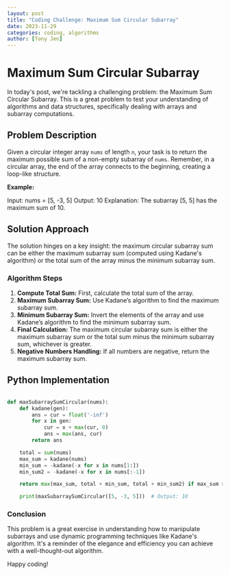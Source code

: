 ```yaml
---
layout: post
title: "Coding Challenge: Maximum Sum Circular Subarray"
date: 2023-11-29
categories: coding, algorithms
author: [Tony Jen]
---
```


# Maximum Sum Circular Subarray

In today's post, we're tackling a challenging problem: the Maximum Sum Circular Subarray. This is a great problem to test your understanding of algorithms and data structures, specifically dealing with arrays and subarray computations.

## Problem Description

Given a circular integer array `nums` of length `n`, your task is to return the maximum possible sum of a non-empty subarray of `nums`. Remember, in a circular array, the end of the array connects to the beginning, creating a loop-like structure.

**Example:**

Input: nums = [5, -3, 5]
Output: 10
Explanation: The subarray [5, 5] has the maximum sum of 10.


## Solution Approach

The solution hinges on a key insight: the maximum circular subarray sum can be either the maximum subarray sum (computed using Kadane's algorithm) or the total sum of the array minus the minimum subarray sum.

### Algorithm Steps

1. **Compute Total Sum:** First, calculate the total sum of the array.
2. **Maximum Subarray Sum:** Use Kadane’s algorithm to find the maximum subarray sum.
3. **Minimum Subarray Sum:** Invert the elements of the array and use Kadane’s algorithm to find the minimum subarray sum.
4. **Final Calculation:** The maximum circular subarray sum is either the maximum subarray sum or the total sum minus the minimum subarray sum, whichever is greater.
5. **Negative Numbers Handling:** If all numbers are negative, return the maximum subarray sum.

## Python Implementation

```python

def maxSubarraySumCircular(nums):
    def kadane(gen):
        ans = cur = float('-inf')
        for x in gen:
            cur = x + max(cur, 0)
            ans = max(ans, cur)
        return ans

    total = sum(nums)
    max_sum = kadane(nums)
    min_sum = -kadane(-x for x in nums[1:])
    min_sum2 = -kadane(-x for x in nums[:-1])

    return max(max_sum, total + min_sum, total + min_sum2) if max_sum > 0 else max_sum

    print(maxSubarraySumCircular([5, -3, 5]))  # Output: 10

``` 

### Conclusion

This problem is a great exercise in understanding how to manipulate subarrays and use dynamic programming techniques like Kadane's algorithm. It's a reminder of the elegance and efficiency you can achieve with a well-thought-out algorithm.

Happy coding!